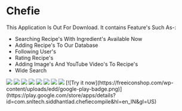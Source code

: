 # Chefie
This Application Is Out For Download.
It contains Feature's Such As-:
- Searching Recipe's With Ingredient's Available Now
- Adding Recipe's To Our Database
- Following User's
- Rating Recipe's
- Adding Image's And YouTube Video's To Recipe's
- Wide Search

<img src="https://play-lh.googleusercontent.com/O-3aci04u-O4UQS9KPOZVgNK_a5menXIQWU9mKlBwXlc4zM-WhnKXprhEuR7jzH2giw=w720-h310-rw"/>
<img src="https://play-lh.googleusercontent.com/DAUm1ZFEFdJtw_ysG7NmtKjkHOb9jk9lpwVXPZ1DQb9fyCi3W3NQ0lj3OsYYmckJiA=w720-h310-rw"/>
<img src="https://play-lh.googleusercontent.com/YzLC6OUqfDeDgLP7Zi6vOfSRVzNCfhnnvjmDoD-jDlOkUP2w_T2TruWxP-Rw5hdbMA=w720-h310-rw"/>
<img src="https://play-lh.googleusercontent.com/WVbdO_mnPf9_jcMGf0cm4gMy_yZ2MAgdxqY2JpgUCg8iY9Tsi2wNYDqBZjoaRr7tBlU=w720-h310-rw"/>
<img src="https://play-lh.googleusercontent.com/B2teEfWfZkepdF5S0Lbwm4fMnuaCz-lVyfUjqlSsmbz6iA4FcpD-z5hRZGDwJ_x1DLU=w720-h310-rw"/>
<img src="https://play-lh.googleusercontent.com/T0dTJ4MZaq4hV_UJ-zFpyhrjicLDTu5b9Taivu86UGIqjfD9HkII2iLudj4jNQQ-3Gw=w720-h310-rw"/>
<img src="https://play-lh.googleusercontent.com/Czaz2ZyinGc_2perhX1qDmTZ_wPj6mfDhG7vvsjHb_9ky8LIeXt66IGyJjmfs7jRXw=w720-h310-rw"/>
<img src="https://play-lh.googleusercontent.com/tpUB-ksW54eayvKQToUPm6bkiRMUCcVFCketnZIbrze6S4D7Mj1yDq1ieIzi7CKQVik=w720-h310-rw"/>
 [![Try it now](https://freeiconshop.com/wp-content/uploads/edd/google-play-badge.png)](https://play.google.com/store/apps/details?id=com.snltech.siddhantlad.chefiecompile&hl=en_IN&gl=US)
